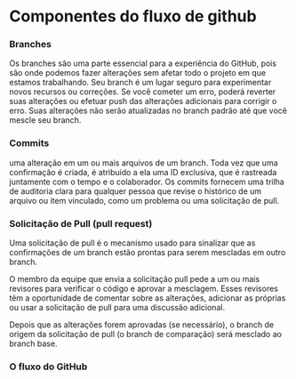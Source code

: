 # Componentes do fluxo de github

### Branches

Os branches são uma parte essencial para a experiência do GitHub, pois são onde podemos fazer alterações sem afetar todo o projeto em que estamos trabalhando.
Seu branch é um lugar seguro para experimentar novos recursos ou correções. Se você cometer um erro, poderá reverter suas alterações ou efetuar push das alterações adicionais para corrigir o erro. Suas alterações não serão atualizadas no branch padrão até que você mescle seu branch.

### Commits

uma alteração em um ou mais arquivos de um branch. Toda vez que uma confirmação é criada, é atribuído a ela uma ID exclusiva, que é rastreada juntamente com o tempo e o colaborador. Os commits fornecem uma trilha de auditoria clara para qualquer pessoa que revise o histórico de um arquivo ou item vinculado, como um problema ou uma solicitação de pull.

### Solicitação de Pull (pull request)

Uma solicitação de pull é o mecanismo usado para sinalizar que as confirmações de um branch estão prontas para serem mescladas em outro branch.

O membro da equipe que envia a solicitação pull pede a um ou mais revisores para verificar o código e aprovar a mesclagem. Esses revisores têm a oportunidade de comentar sobre as alterações, adicionar as próprias ou usar a solicitação de pull para uma discussão adicional.

Depois que as alterações forem aprovadas (se necessário), o branch de origem da solicitação de pull (o branch de comparação) será mesclado ao branch base.

### O fluxo do GitHub

